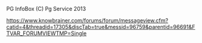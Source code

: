 PG InfoBox (C) Pg Service 2013

https://www.knowbrainer.com/forums/forum/messageview.cfm?catid=4&threadid=17305&discTab=true&messid=96759&parentid=96691&FTVAR_FORUMVIEWTMP=Single

